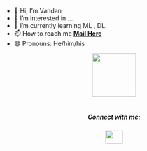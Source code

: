 - 👋 Hi, I’m Vandan 
- 👀 I’m interested in ...
- 🌱 I’m currently learning ML , DL.
- 📫 How to reach me **[Mail Here](mailto:vandan11patel@gmail.com)**
- 😄 Pronouns: He/him/his
<div id="header" align="center">
  <img src="https://media.giphy.com/media/M9gbBd9nbDrOTu1Mqx/giphy.gif" width="100"/>
</div>

<!---
patelvandan11/patelvandan11 is a ✨ special ✨ repository because its `README.md` (this file) appears on your GitHub profile.
You can click the Preview link to take a look at your changes.
--->
<br>

<h5 align="center">Connect with me:</h5>
<p align="center">
<a href="https://www.linkedin.com/in/patelvandan11" target="blank"><img align="center" src="https://raw.githubusercontent.com/rahuldkjain/github-profile-readme-generator/master/src/images/icons/Social/linked-in-alt.svg" alt="" height="30" width="40" /></a>
<i class="fa-brands fa-medium"></i>

</p>
